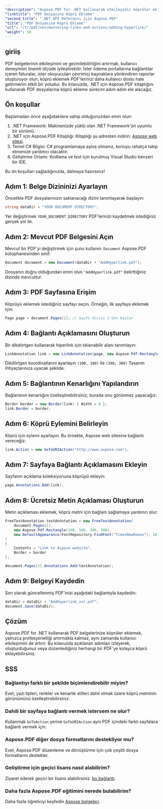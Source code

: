 ```yaml
---
"description": "Aspose.PDF for .NET kullanarak etkileşimli köprüler ekleyerek PDF belgelerinizin işlevselliğini nasıl artıracağınızı keşfedin. Bu kapsamlı kılavuz, adım adım bir eğitim sunar."
"linktitle": "PDF Dosyasına Köprü Ekleme"
"second_title": ".NET API Referansı için Aspose.PDF"
"title": "PDF Dosyasına Köprü Ekleme"
"url": "/tr/pdf/net/mastering-links-and-actions/adding-hyperlink/"
"weight": 10
---
```


## giriiş

PDF belgelerinin etkileşimini ve gezinilebilirliğini artırmak, kullanıcı deneyimini önemli ölçüde iyileştirebilir. İster ödeme portallarına bağlantılar içeren faturalar, ister okuyucuları çevrimiçi kaynaklara yönlendiren raporlar oluşturuyor olun, köprü eklemek PDF'lerinizi daha kullanıcı dostu hale getirmenin etkili bir yoludur. Bu kılavuzda, .NET için Aspose.PDF kitaplığını kullanarak PDF dosyalarına köprü ekleme sürecini adım adım ele alacağız.

## Ön koşullar

Başlamadan önce aşağıdakilere sahip olduğunuzdan emin olun:

1. .NET Framework: Makinenizde yüklü olan .NET Framework'ün uyumlu bir sürümü.
2. .NET için Aspose.PDF Kitaplığı: Kitaplığı şu adresten indirin: [Aspose web sitesi](https://releases.aspose.com/pdf/net/).
3. Temel C# Bilgisi: C# programlamaya aşina olmanız, konuyu rahatça takip etmenize yardımcı olacaktır.
4. Geliştirme Ortamı: Kodlama ve test için kurulmuş Visual Studio benzeri bir IDE.

Bu ön koşulları sağladığınızda, dalmaya hazırsınız!

## Adım 1: Belge Dizininizi Ayarlayın

Öncelikle PDF dosyalarınızın saklanacağı dizini tanımlayarak başlayın:

```csharp
string dataDir = "YOUR DOCUMENT DIRECTORY";
```

Yer değiştirmek `YOUR_DOCUMENT_DIRECTORY` PDF'lerinizi kaydetmek istediğiniz gerçek yol ile.

## Adım 2: Mevcut PDF Belgesini Açın

Mevcut bir PDF'yi değiştirmek için şunu kullanın: `Document` Aspose.PDF kütüphanesinden sınıf:

```csharp
Document document = new Document(dataDir + "AddHyperlink.pdf");
```

Dosyanın doğru olduğundan emin olun `"AddHyperlink.pdf"` belirttiğiniz dizinde mevcuttur.

## Adım 3: PDF Sayfasına Erişim

Köprüyü eklemek istediğiniz sayfayı seçin. Örneğin, ilk sayfaya eklemek için:

```csharp
Page page = document.Pages[1]; // Sayfa dizini 1'den başlar
```

## Adım 4: Bağlantı Açıklamasını Oluşturun

Bir dikdörtgen kullanarak hiperlink için tıklanabilir alanı tanımlayın:

```csharp
LinkAnnotation link = new LinkAnnotation(page, new Aspose.Pdf.Rectangle(100, 100, 300, 300));
```

Dikdörtgen koordinatlarını ayarlayın `(100, 100)` ile `(300, 300)` Tasarım ihtiyaçlarınıza uyacak şekilde.

## Adım 5: Bağlantının Kenarlığını Yapılandırın

Bağlantının kenarlığını özelleştirebilirsiniz; burada onu görünmez yapacağız:

```csharp
Border border = new Border(link) { Width = 0 };
link.Border = border;
```

## Adım 6: Köprü Eylemini Belirleyin

Köprü için eylemi ayarlayın. Bu örnekte, Aspose web sitesine bağlantı vereceğiz:

```csharp
link.Action = new GoToURIAction("http://www.aspose.com");
```

## Adım 7: Sayfaya Bağlantı Açıklamasını Ekleyin

Sayfanın açıklama koleksiyonuna köprüyü ekleyin:

```csharp
page.Annotations.Add(link);
```

## Adım 8: Ücretsiz Metin Açıklaması Oluşturun

Metin açıklaması eklemek, köprü metni için bağlam sağlamaya yardımcı olur:

```csharp
FreeTextAnnotation textAnnotation = new FreeTextAnnotation(
    document.Pages[1], 
    new Aspose.Pdf.Rectangle(100, 100, 300, 300), 
    new DefaultAppearance(FontRepository.FindFont("TimesNewRoman"), 10, Color.Blue)
)
{
    Contents = "Link to Aspose website",
    Border = border
};

document.Pages[1].Annotations.Add(textAnnotation);
```

## Adım 9: Belgeyi Kaydedin

Son olarak güncellenmiş PDF'inizi aşağıdaki bağlantıyla kaydedin:

```csharp
dataDir = dataDir + "AddHyperlink_out.pdf";
document.Save(dataDir);
```

## Çözüm

Aspose.PDF for .NET kullanarak PDF belgelerinize köprüler eklemek, yalnızca profesyonelliği artırmakla kalmaz, aynı zamanda kullanıcı etkileşimini de artırır. Bu kılavuzda açıklanan adımları izleyerek, oluşturduğunuz veya düzenlediğiniz herhangi bir PDF'ye kolayca köprü ekleyebilirsiniz.

## SSS

### Bağlantıyı farklı bir şekilde biçimlendirebilir miyim?  
Evet, yazı tipleri, renkler ve kenarlık stilleri dahil olmak üzere köprü metninin görünümünü özelleştirebilirsiniz.

### Dahili bir sayfaya bağlantı vermek istersem ne olur?  
Kullanmak `GoToAction` yerine `GoToURIAction` aynı PDF içindeki farklı sayfalara bağlantı vermek için.

### Aspose.PDF diğer dosya formatlarını destekliyor mu?  
Evet, Aspose.PDF düzenleme ve dönüştürme için çok çeşitli dosya formatlarını destekler.

### Geliştirme için geçici lisans nasıl alabilirim?  
Ziyaret ederek geçici bir lisans alabilirsiniz. [bu bağlantı](https://purchase.aspose.com/temporary-license/).

### Daha fazla Aspose.PDF eğitimini nerede bulabilirim?  
Daha fazla öğreticiyi keşfedin [Aspose belgeleri](https://reference.aspose.com/pdf/net/).